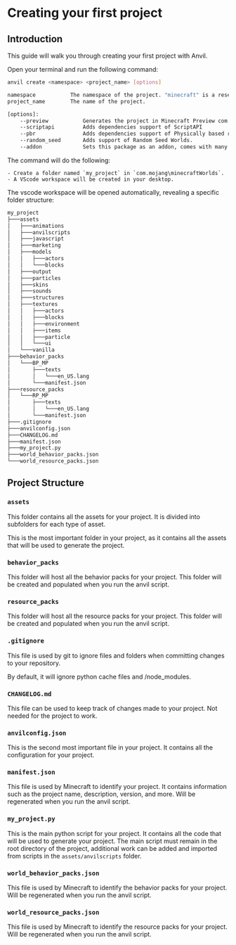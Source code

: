 # Creating your first project

## Introduction

This guide will walk you through creating your first project with Anvil.

Open your terminal and run the following command:

```bash
anvil create <namespace> <project_name> [options]

namespace           The namespace of the project. "minecraft" is a reserved namespace and cannot be used.
project_name        The name of the project.

[options]:
    --preview           Generates the project in Minecraft Preview com.mojang instead of release.
    --scriptapi         Adds dependencies support of ScriptAPI
    --pbr               Adds dependencies support of Physically based rendering
    --random_seed       Adds support of Random Seed Worlds.
    --addon             Sets this package as an addon, comes with many restrictions.
```

The command will do the following:

    - Create a folder named `my_project` in `com.mojang\minecraftWorlds`.
    - A VScode workspace will be created in your desktop.

The vscode workspace will be opened automatically, revealing a specific folder structure:

```bash
my_project
├───assets
│   ├───animations
│   ├───anvilscripts
│   ├───javascript
│   ├───marketing
│   ├───models
│   │   ├───actors
│   │   └───blocks
│   ├───output
│   ├───particles
│   ├───skins
│   ├───sounds
│   ├───structures
│   ├───textures
│   │   ├───actors
│   │   ├───blocks
│   │   ├───environment
│   │   ├───items
│   │   ├───particle
│   │   └───ui
│   └───vanilla
├───behavior_packs
│   └───BP_MP
│       ├───texts
│       │   └───en_US.lang
│       └───manifest.json
├───resource_packs
│   └───RP_MP
│       ├───texts
│       │   └───en_US.lang
│       └───manifest.json
├───.gitignore
├───anvilconfig.json
├───CHANGELOG.md
├───manifest.json
├───my_project.py
├───world_behavior_packs.json
└───world_resource_packs.json
```

## Project Structure

### `assets`

This folder contains all the assets for your project. It is divided into subfolders for each type of asset.

This is the most important folder in your project, as it contains all the assets that will be used to generate the project.

### `behavior_packs`

This folder will host all the behavior packs for your project. This folder will be created and populated when you run the anvil script.

### `resource_packs`

This folder will host all the resource packs for your project. This folder will be created and populated when you run the anvil script.

### `.gitignore`

This file is used by git to ignore files and folders when committing changes to your repository.

By default, it will ignore python cache files and /node_modules.

### `CHANGELOG.md`

This file can be used to keep track of changes made to your project. Not needed for the project to work.

### `anvilconfig.json`

This is the second most important file in your project. It contains all the configuration for your project.

### `manifest.json`

This file is used by Minecraft to identify your project. It contains information such as the project name, description, version, and more. Will be regenerated when you run the anvil script.

### `my_project.py`

This is the main python script for your project. It contains all the code that will be used to generate your project. The main script must remain in the root directory of the project, additional work can be added and imported from scripts in the `assets/anvilscripts` folder.

### `world_behavior_packs.json`

This file is used by Minecraft to identify the behavior packs for your project. Will be regenerated when you run the anvil script.

### `world_resource_packs.json`

This file is used by Minecraft to identify the resource packs for your project. Will be regenerated when you run the anvil script.
